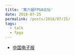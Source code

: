 ```yaml
---
title: '第六届FPGA论坛'
date: 2018-07-25
permalink: /posts/2018/07/25/
tags:
  - talk
  - fpga
---
```


* [中国电子报](http://m.cena.com.cn/semi/20180725/94807.html)
